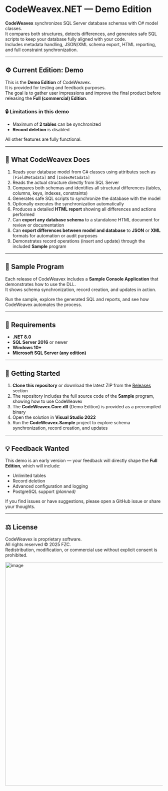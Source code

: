 # CodeWeavex.NET — Demo Edition

**CodeWeavex** synchronizes SQL Server database schemas with C# model classes.  
It compares both structures, detects differences, and generates safe SQL scripts to keep your database fully aligned with your code.  
Includes metadata handling, JSON/XML schema export, HTML reporting, and full constraint synchronization.

---

## ⚙️ Current Edition: Demo

This is the **Demo Edition** of CodeWeavex.  
It is provided for testing and feedback purposes.  
The goal is to gather user impressions and improve the final product before releasing the **Full (commercial) Edition**.

### 🔒 Limitations in this demo
- Maximum of **2 tables** can be synchronized  
- **Record deletion** is disabled  

All other features are fully functional.

---

## 🚀 What CodeWeavex Does

1. Reads your database model from C# classes using attributes such as `[FieldMetadata]` and `[IndexMetadata]`  
2. Reads the actual structure directly from SQL Server  
3. Compares both schemas and identifies all structural differences (tables, columns, keys, indexes, constraints)  
4. Generates safe SQL scripts to synchronize the database with the model  
5. Optionally executes the synchronization automatically  
6. Produces a detailed **HTML report** showing all differences and actions performed  
7. Can **export any database schema** to a standalone HTML document for review or documentation  
8. Can **export differences between model and database** to **JSON** or **XML** formats for automation or audit purposes  
9. Demonstrates record operations (insert and update) through the included **Sample** program

---

## 🧩 Sample Program

Each release of CodeWeavex includes a **Sample Console Application** that demonstrates how to use the DLL.  
It shows schema synchronization, record creation, and updates in action.

Run the sample, explore the generated SQL and reports, and see how CodeWeavex automates the process.

---

## 🧠 Requirements

- **.NET 8.0**  
- **SQL Server 2016** or newer  
- **Windows 10+**
- **Microsoft SQL Server (any edition)** 

---

## 🧰 Getting Started

1. **Clone this repository** or download the latest ZIP from the [Releases](../../releases) section  
2. The repository includes the full source code of the **Sample** program, showing how to use CodeWeavex  
3. The **CodeWeavex.Core.dll** (Demo Edition) is provided as a precompiled binary  
4. Open the solution in **Visual Studio 2022**  
5. Run the **CodeWeavex.Sample** project to explore schema synchronization, record creation, and updates  

---

## 💡 Feedback Wanted

This demo is an early version — your feedback will directly shape the **Full Edition**, which will include:
- Unlimited tables  
- Record deletion  
- Advanced configuration and logging  
- PostgreSQL support *(planned)*  

If you find issues or have suggestions, please open a GitHub issue or share your thoughts.

---

## ⚖️ License

CodeWeavex is proprietary software.  
All rights reserved © 2025 FZC.  
Redistribution, modification, or commercial use without explicit consent is prohibited.


<img width="1876" height="714" alt="image" src="https://github.com/user-attachments/assets/37f21650-2e72-4a29-8b78-db620490b421" />
